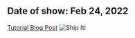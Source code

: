 ## Date of show: Feb 24, 2022
[Tutorial Blog Post](https://www.slim.ai/blog/creating-a-container-pipeline-with-gitlab-ci.html)
![Ship It!](http://static.pocketcasts.com/discover/images/400/12bdf580-6cd1-0139-3430-0acc26574db2.jpg)